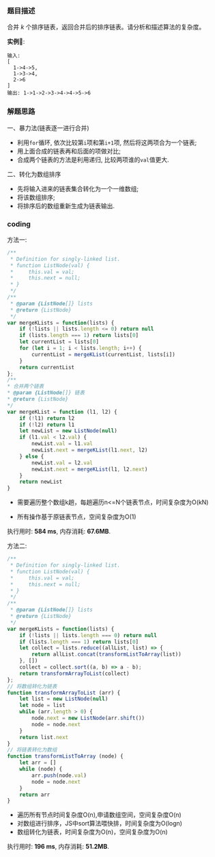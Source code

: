 ### 题目描述

合并 *k* 个排序链表，返回合并后的排序链表。请分析和描述算法的复杂度。

**实例🌰**:

```
输入:
[
  1->4->5,
  1->3->4,
  2->6
]
输出: 1->1->2->3->4->4->5->6
```



### 解题思路

一、暴力法(链表逐一进行合并)

- 利用`for`循环, 依次比较第`i`项和第`i+1`项, 然后将这两项合为一个链表;
- 用上面合成的链表再和后面的项做对比;
- 合成两个链表的方法是利用递归, 比较两项谁的`val`值更大.



二、转化为数组排序

- 先将输入进来的链表集合转化为一个一维数组;
- 将该数组排序;
- 将排序后的数组重新生成为链表输出.



### coding

方法一:

```javascript
/**
 * Definition for singly-linked list.
 * function ListNode(val) {
 *     this.val = val;
 *     this.next = null;
 * }
 */
/**
 * @param {ListNode[]} lists
 * @return {ListNode}
 */
var mergeKLists = function(lists) {
    if (!lists || lists.length <= 0) return null
    if (lists.length === 1) return lists[0]
    let currentList = lists[0]
    for (let i = 1; i < lists.length; i++) {
        currentList = mergeKList(currentList, lists[i])
    }
    return currentList
};
/**
* 合并两个链表
* @param {ListNode[]} 链表
* @return {ListNode}
*/
var mergeKList = function (l1, l2) {
    if (!l1) return l2
    if (!l2) return l1
    let newList = new ListNode(null)
    if (l1.val < l2.val) {
        newList.val = l1.val
        newList.next = mergeKList(l1.next, l2)
    } else {
        newList.val = l2.val
        newList.next = mergeKList(l1, l2.next)
    }
    return newList
}
```

- 需要遍历整个数组k趟，每趟遍历n<=N个链表节点，时间复杂度为O(kN)

- 所有操作基于原链表节点，空间复杂度为O(1)

执行用时: **584 ms**, 内存消耗: **67.6MB**.

方法二:

```javascript
/**
 * Definition for singly-linked list.
 * function ListNode(val) {
 *     this.val = val;
 *     this.next = null;
 * }
 */
/**
 * @param {ListNode[]} lists
 * @return {ListNode}
 */
var mergeKLists = function(lists) {
    if (!lists || lists.length === 0) return null
    if (lists.length === 1) return lists[0]
    let collect = lists.reduce((allList, list) => {
        return allList.concat(transformListToArray(list))
    }, [])
    collect = collect.sort((a, b) => a - b);
    return transformArrayToList(collect)
};
// 将数组转化为链表
function transformArrayToList (arr) {
    let list = new ListNode(null)
    let node = list
    while (arr.length > 0) {
        node.next = new ListNode(arr.shift())
        node = node.next
    }
    return list.next
}
// 将链表转化为数组
function transformListToArray (node) {
    let arr = []
    while (node) {
        arr.push(node.val)
        node = node.next
    }
    return arr
}
```

- 遍历所有节点时间复杂度O(n),申请数组空间，空间复杂度O(n)
- 对数组进行排序，JS中sort算法喂快排，时间复杂度为O(logn)
- 数组转化为链表，时间复杂度为O(n)，空间复杂度为O(n)

执行用时: **196 ms**, 内存消耗: **51.2MB**.